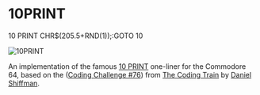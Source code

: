 # 10PRINT
10 PRINT CHR$(205.5+RND(1));:GOTO 10

![10PRINT](https://xfx.net/stackoverflow/10print/10print.png)

An implementation of the famous [10 PRINT](https://10print.org/) one-liner for the Commodore 64, based on the ([Coding Challenge #76](https://www.youtube.com/watch?v=bEyTZ5ZZxZs)) from [The Coding Train](https://www.youtube.com/user/shiffman) by [Daniel Shiffman](http://shiffman.net/).
